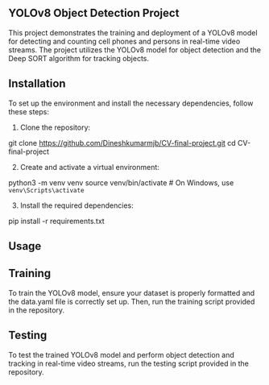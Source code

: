 ## YOLOv8 Object Detection Project
This project demonstrates the training and deployment of a YOLOv8 model for detecting and counting cell phones and persons in real-time video streams. The project utilizes the YOLOv8 model for object detection and the Deep SORT algorithm for tracking objects.

## Installation
To set up the environment and install the necessary dependencies, follow these steps:

1. Clone the repository:

git clone https://github.com/Dineshkumarmjb/CV-final-project.git
cd CV-final-project


2. Create and activate a virtual environment:

python3 -m venv venv
source venv/bin/activate  # On Windows, use `venv\Scripts\activate`

3. Install the required dependencies:

pip install -r requirements.txt

## Usage

## Training
To train the YOLOv8 model, ensure your dataset is properly formatted and the data.yaml file is correctly set up. Then, run the training script provided in the repository.

## Testing
To test the trained YOLOv8 model and perform object detection and tracking in real-time video streams, run the testing script provided in the repository.
